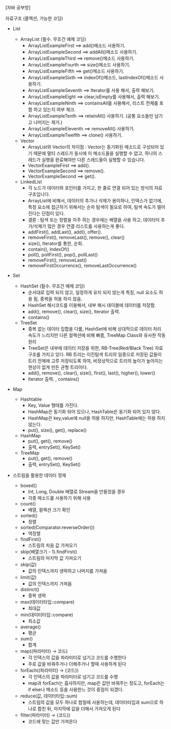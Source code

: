 [자바 공부방]

자료구조 (콜랙션, 가능한 코딩)

- List
    - ArrayList (필수. 무조건 예제 코딩)
        - ArrayListExampleFirst ==> add()메소드 사용하기.
        - ArrayListExampleSecond ==> addAll()메소드 사용하기.
        - ArrayListExampleThird ==> remove()메소드 사용하기.
        - ArrayListExampleFourth ==> size()메소드 사용하기.
        - ArrayListExampleFifth ==> get()메소드 사용하기.
        - ArrayListExampleSixth ==> indexOf()메소드, lastIndexOf()메소드 사용하기.
        - ArrayListExampleSeventh ==> Iterator를 사용 해서, 출력 해보기.
        - ArrayListExampleEight ==> clear,isEmpty를 사용해서, 출력 해보기.
        - ArrayListExampleNinth ==> containsAll를 사용해서, 리스트 전체를 포함 하고 있는지 여부 체크.
        - ArrayListExampleTenth ==> retainAll() 사용하기. (공통 요소들만 남기고 나머지는 제거.)
        - ArrayListExampleEleventh ==> removeAll() 사용하기.
        - ArrayListExampleTwelfth ==> clone() 사용하기.
    - Vector 
        - ArrayList와 Vector의 차이점 : Vector는 동기화된 메소드로 구성되어 있기 때문에 멀티 스레드가 동시에 이 메소드들을 실행할 수 없고, 하나의 스레드가 실행을 완료해야만 다른 스레드들이 실행할 수 있습니다.
        - VectorExampleFirst ==> add().
        - VectorExampleSecond ==> remove().
        - VectorExampleSecond ==> get().
    - LinkedList
        - 각 노드가 데이터와 포인터를 가지고, 한 줄로 연결 되어 있는 방식의 자료 구조입니다.
        - ArrayList에 비해서, 데이터의 추가나 삭제가 용이하나, 인덱스가 없기에, 특정 요소에 접근하기 위해서는 순차 탐색이 필요로 하여, 탐색 속도가 떨어진다는 단점이 있다.
        - 결론 : 탐색 또는 정렬을 자주 하는 경우에는 배열을 사용 하고, 데이터듸 추가/삭제가 많은 경우 연결 리스트를 사용하는게 좋다.
        - addFirst(), addLast(), add(), offer().
        - removeFirst(), removeLast(), remove(), clear()
        - size(), Iterator를 통한, 순회.
        - contain(), indexOf()
        - poll(), pollFirst(), pop(), pollLast()
        - removeFirst(), removeLast()
        - removeFirstOccurrence(), removeLastOccurrence()
- Set
    - HashSet (필수. 무조건 예제 코딩)
        - 순서대로 입력 되지 않고, 일정하게 유지 되지 않는게 특징, null 요소도 허용 됨, 중복을 허용 하지 않음.
        - HashSet 해시코드를 이용해서, 내부 해시 테이블에 데이터를 저장함.
        - add(), remove(), clear(), size(), Iterator 출력.
        - contains()
    - TreeSet
        - 중복 없는 데이터 집합을 다룸, HashSet에 비해 상대적으로 데이터 처리 속도가 느리지만 다른 컬렉션에 비해 빠름, TreeMap Class와 유사한 작동 원리
        - TreeSet은 내부에 데이터 저장을 위한, RB-Tree(Red/Black Tree) 자료구조를 가지고 있다. RB 트리는 이진탐색 트리의 일종으로 저장된 값들이 
          트리 전체에 고루 저장되도록 하여, 비정상적으로 트리의 높이가 높아지는 현상이 없게 만든 균형 트리이다.
        - add(), remove(), clear(), size(), first(), last(), higher(), lower()
        -  Iterator 출력. , contains()

- Map
    - Hashtable
      - Key, Value 형태를 가진다.
      - HashMap은 동기화 되어 있으나, HashTable은 동기화 되어 있지 않다.
      - HashMap은 key,value에 null을 허용 하지만, HashTable에는 허용 하지 않는다.
      - put(), size(), get(), replace()
    - HashMap
      - put(), get(), remove()
      - 출력, entrySet(), KeySet()
    - TreeMap
      - put(), get(), remove()
      - 출력, entrySet(), KeySet()

- 스트림을 활용한 데이터 정제
  - boxed()
    - Int, Long, Double 배열로 Stream을 만들었을 경우
    - 각종 메소드를 사용하기 위해 사용
  - count() 
    - 배열, 컬렉션 크기 확인
  - sorted()
    - 정렬
  - sorted(Comparator.reverseOrder())
    - 역정렬
  - findFirst()
    - 스트림의 처음 값 가져오기
  - skip(배열크기 - 1).findFirst()
    - 스트림의 마지막 값 가져오기
  - skip(값)
    - 값의 인덱스까지 생략하고 나머지를 가져옴
  - limit(값)
    - 값의 인덱스까지 가져옴
  - distinct()
    - 중복 생략
  - max(데이터타입::compare)
    - 최대값
  - min(데이터타입::compare)
    - 최소값
  - average()
    - 평균
  - sum()
    - 합계
  - map((파라미터) -> 코드)
    - 각 인덱스의 값을 파라미터로 넘기고 코드를 수행한다
    - 주로 값을 바꿔주거나 더해주거나 할때 사용하게 된다
  - forEach((파라미터) -> {코드})
    - 각 인덱스의 값을 파라미터로 넘기고 코드를 수행
    - map과 forEach는 흡사하지만, map은 값만 바꿔주는 정도고, forEach는 if else나 메소드 등을 사용한느 것이 중점이 되겠다.
  - reduce(값, 데이터타입::sum)
    - 스트림의 값을 모두 하나로 합칠때 사용하는데, 데이터타입과 sum으로 하나로 합친 뒤, 마지막에 값을 더해서 가져오게 된다
  - filter(파라미터) -> {코드})
    - 코드에 맞는 값만 가져온다